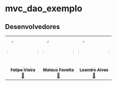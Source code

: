 # mvc_dao_exemplo

## Desenvolvedores
<table>
  <tr>
    <td align="center"><a href="https://github.com/Felipe-Vieira-03"><img style="border-radius: 50%;" src="https://avatars.githubusercontent.com/u/102335240?v=4" width="100px;" alt=""/><br /><sub><b>Felipe Vieira</b></sub></a><br /><a href="https://github.com/Felipe-Vieira-03" title="BoorBook">🚀</a></td>
    <td align="center"><a href="https://github.com/teuzfavetta"><img style="border-radius: 50%;" src="https://avatars.githubusercontent.com/u/84945241?v=4" width="100px;" alt=""/><br /><sub><b>Mateus Favetta</b></sub></a><br /><a href="https://github.com/teuzfavetta" title="BoorBook">🚀</a></td>
    <td align="center"><a href="https://github.com/Attenuare"><img style="border-radius: 50%;" src="https://avatars.githubusercontent.com/u/102560265?v=4" width="100px;" alt=""/><br /><sub><b>Leandro Alves</b></sub></a><br /><a href="https://github.com/Attenuare" title="BoorBook">🚀</a></td>
  </tr>
</table>
